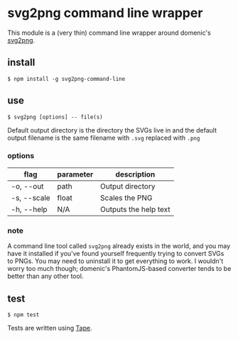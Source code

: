 # svg2png command line wrapper

This module is a (very thin) command line wrapper around domenic's [svg2png](https://github.com/domenic/svg2png).

## install

`$ npm install -g svg2png-command-line`

## use

`$ svg2png [options] -- file(s)`

Default output directory is the directory the SVGs live in and the default output filename is the same filename with `.svg` replaced with `.png`

### options

flag        | parameter | description
------------|-----------|-------------
-o, --out   | path      | Output directory
-s, --scale | float     | Scales the PNG
-h, --help  | N/A       | Outputs the help text

### note

A command line tool called `svg2png` already exists in the world, and you may have it installed if you've found yourself frequently trying to convert SVGs to PNGs. You may need to uninstall it to get everything to work. I wouldn't worry too much though; domenic's PhantomJS-based converter tends to be better than any other tool.

## test

`$ npm test`

Tests are written using [Tape](https://github.com/substack/tape).
